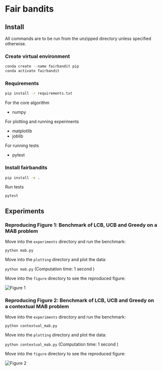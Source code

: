 # Fair bandits

## Install
All commands are to be run from the unzipped directory unless specified otherwise.

### Create virtual environment
``` python
conda create --name fairbandit pip
conda activate fairbandit
```

### Requirements
``` bash
pip install -r requirements.txt
```

For the core algorithm
* numpy

For plotting and running experiments
* matplotlib
* joblib

For running tests
* pytest

### Install fairbandits
``` bash
pip install -e .
```

Run tests
``` bash
pytest
```


## Experiments

### Reproducing Figure 1: Benchmark of LCB, UCB and Greedy on a MAB problem 

Move into the `experiments` directory and run the benchmark:

`python mab.py` 

Move into the `plotting` directory and plot the data:

`python mab.py` (Computation time: 1 second )

Move into the `figure` directory to see the reproduced figure:

![Figure 1](./figures/mab.png)


### Reproducing Figure 2: Benchmark of LCB, UCB and Greedy on a contextual MAB problem 

Move into the `experiments` directory and run the benchmark:

`python contextual_mab.py` 

Move into the `plotting` directory and plot the data:

`python contextual_mab.py` (Computation time: 1 second )

Move into the `figure` directory to see the reproduced figure:

![Figure 2](./figures/contextual_mab.png)


